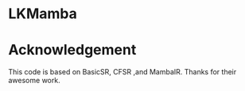 # LKMamba



# Acknowledgement


This code is based on BasicSR, CFSR ,and MambaIR. Thanks for their awesome work.
